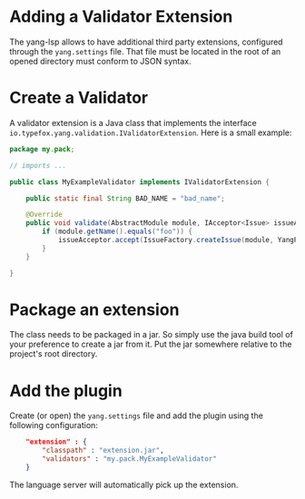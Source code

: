 # Adding a Validator Extension

The yang-lsp allows to have additional third party extensions, configured through the `yang.settings` file.
That file must be located in the root of an opened directory must conform to JSON syntax.

# Create a Validator

A validator extension is a Java class that implements the interface `io.typefox.yang.validation.IValidatorExtension`. 
Here is a small example:

```java
package my.pack;

// imports ...

public class MyExampleValidator implements IValidatorExtension {

	public static final String BAD_NAME = "bad_name";

	@Override
	public void validate(AbstractModule module, IAcceptor<Issue> issueAcceptor, CancelIndicator cancelIndicator) {
		if (module.getName().equals("foo")) {
			issueAcceptor.accept(IssueFactory.createIssue(module, YangPackage.Literals.ABSTRACT_MODULE__NAME, "'foo' is a bad name", BAD_NAME));
		}
	}

}
``` 

# Package an extension

The class needs to be packaged in a jar. So simply use the java build tool of your preference to create a jar from it. Put the jar somewhere relative to the project's root directory. 

# Add the plugin

Create (or open) the `yang.settings` file and add the plugin using the following configuration:

```json
	"extension" : {
		"classpath" : "extension.jar",
		"validators" : "my.pack.MyExampleValidator"
	}
```

The language server will automatically pick up the extension.
